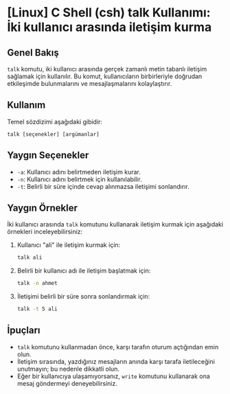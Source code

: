 # [Linux] C Shell (csh) talk Kullanımı: İki kullanıcı arasında iletişim kurma

## Genel Bakış
`talk` komutu, iki kullanıcı arasında gerçek zamanlı metin tabanlı iletişim sağlamak için kullanılır. Bu komut, kullanıcıların birbirleriyle doğrudan etkileşimde bulunmalarını ve mesajlaşmalarını kolaylaştırır.

## Kullanım
Temel sözdizimi aşağıdaki gibidir:
```
talk [seçenekler] [argümanlar]
```

## Yaygın Seçenekler
- `-a`: Kullanıcı adını belirtmeden iletişim kurar.
- `-n`: Kullanıcı adını belirtmek için kullanılabilir.
- `-t`: Belirli bir süre içinde cevap alınmazsa iletişimi sonlandırır.

## Yaygın Örnekler
İki kullanıcı arasında `talk` komutunu kullanarak iletişim kurmak için aşağıdaki örnekleri inceleyebilirsiniz:

1. Kullanıcı "ali" ile iletişim kurmak için:
   ```bash
   talk ali
   ```

2. Belirli bir kullanıcı adı ile iletişim başlatmak için:
   ```bash
   talk -n ahmet
   ```

3. İletişimi belirli bir süre sonra sonlandırmak için:
   ```bash
   talk -t 5 ali
   ```

## İpuçları
- `talk` komutunu kullanmadan önce, karşı tarafın oturum açtığından emin olun.
- İletişim sırasında, yazdığınız mesajların anında karşı tarafa iletileceğini unutmayın; bu nedenle dikkatli olun.
- Eğer bir kullanıcıya ulaşamıyorsanız, `write` komutunu kullanarak ona mesaj göndermeyi deneyebilirsiniz.